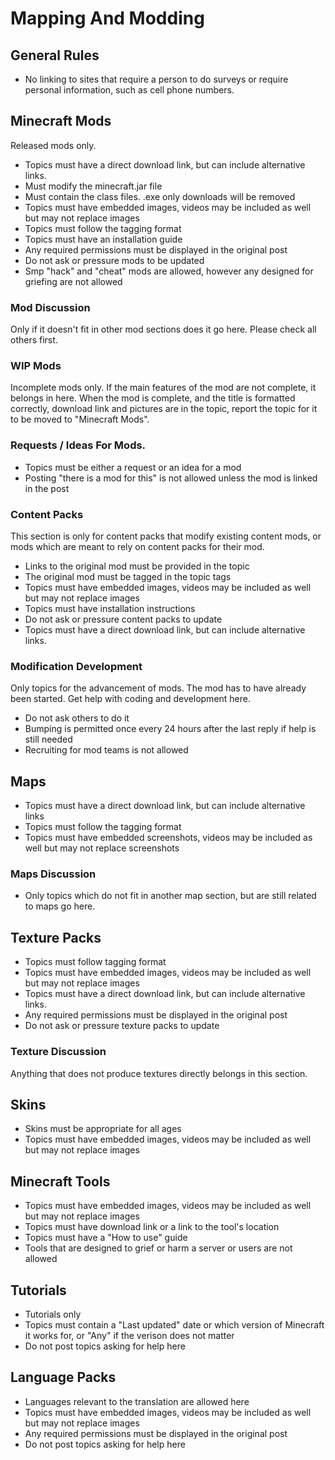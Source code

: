 # Mapping And Modding

## General Rules

* No linking to sites that require a person to do surveys or require personal information, such as cell phone numbers.

## Minecraft Mods

Released mods only. 

* Topics must have a direct download link, but can include alternative links.
* Must modify the minecraft.jar file
* Must contain the class files. .exe only downloads will be removed
* Topics must have embedded images, videos may be included as well but may not replace images
* Topics must follow the tagging format
* Topics must have an installation guide
* Any required permissions must be displayed in the original post
* Do not ask or pressure mods to be updated
* Smp "hack" and "cheat" mods are allowed, however any designed for griefing are not allowed

### Mod Discussion

Only if it doesn't fit in other mod sections does it go here. Please check all others first.

### WIP Mods

Incomplete mods only. If the main features of the mod are not complete, it belongs in here. When the mod is complete, and the title is formatted correctly, 
download link and pictures are in the topic, report the topic for it to be moved to "Minecraft Mods".

### Requests / Ideas For Mods.

* Topics must be either a request or an idea for a mod
* Posting "there is a mod for this" is not allowed unless the mod is linked in the post

### Content Packs

This section is only for content packs that modify existing content mods, or mods which are meant to rely on content packs for their mod.

* Links to the original mod must be provided in the topic
* The original mod must be tagged in the topic tags
* Topics must have embedded images, videos may be included as well but may not replace images
* Topics must have installation instructions
* Do not ask or pressure content packs to update
* Topics must have a direct download link, but can include alternative links.

### Modification Development

Only topics for the advancement of mods. The mod has to have already been started. Get help with coding and development here. 

* Do not ask others to do it
* Bumping is permitted once every 24 hours after the last reply if help is still needed
* Recruiting for mod teams is not allowed

## Maps

* Topics must have a direct download link, but can include alternative links
* Topics must follow the tagging format
* Topics must have embedded screenshots, videos may be included as well but may not replace screenshots

### Maps Discussion

* Only topics which do not fit in another map section, but are still related to maps go here. 

## Texture Packs

* Topics must follow tagging format
* Topics must have embedded images, videos may be included as well but may not replace images
* Topics must have a direct download link, but can include alternative links.
* Any required permissions must be displayed in the original post
* Do not ask or pressure texture packs to update

### Texture Discussion

Anything that does not produce textures directly belongs in this section.

## Skins

* Skins must be appropriate for all ages
* Topics must have embedded images, videos may be included as well but may not replace images

## Minecraft Tools

* Topics must have embedded images, videos may be included as well but may not replace images
* Topics must have download link or a link to the tool's location
* Topics must have a "How to use" guide
* Tools that are designed to grief or harm a server or users are not allowed

## Tutorials

* Tutorials only
* Topics must contain a "Last updated" date or which version of Minecraft it works for, or "Any" if the verison does not matter
* Do not post topics asking for help here

## Language Packs

* Languages relevant to the translation are allowed here
* Topics must have embedded images, videos may be included as well but may not replace images
* Any required permissions must be displayed in the original post
* Do not post topics asking for help here
